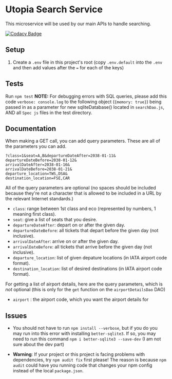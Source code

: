 # Utopia Search Service

This microservice will be used by our main APIs to handle searching.

[![Codacy Badge](https://api.codacy.com/project/badge/Grade/84944337fb8440c4b6410427f362ab3a)](https://www.codacy.com/app/sozaki19/UtopiaBookingService_2?utm_source=github.com&amp;utm_medium=referral&amp;utm_content=utopia-airlines/UtopiaBookingService&amp;utm_campaign=Badge_Grade)

## Setup

1.  Create a `.env` file in this project's root (copy `.env.default` into the `.env` and then
    add values after the `=` for each of the keys)

## Tests

Run `npm test`
**NOTE:** For debugging errors with SQL queries, please add this code `verbose: console.log` 
to the following object (`{memory: true}`) being passed in as a parameter for new 
sqliteDatabase() located in `searchDao.js`, AND all `Spec js` files in the test directory.

## Documentation

When making a GET call, you can add query parameters. These are all of the parameters you 
can add.

``` http
?class=1&seat=A,B&departureDateAfter=2038-01-11&
departureDateBefore=2038-01-12&
arrivalDateAfter=2038-01-16&
arrivalDateBefore=2038-01-21&
departure_location=TWS,DSA&
destination_location=FSE,CAR
```

All of the query parameters are optional (no spaces should be included because they're not a character that is allowed to 
be included in a URL by the relevant Internet standards.)
-   `class`: range between 1st class and eco (represented by numbers, 1 meaning first class).
-   `seat`: give a list of seats that you desire.
-   `departureDateAfter`: depart on or after the given day.
-   `departureDateBefore`: all tickets that depart before the given day (not inclusive).
-   `arrivalDateAfter`: arrive on or after the given day.
-   `arrivalDateBefore`: all tickets that arrive before the given day (not inclusive).
-   `departure_location`: list of given depature locations (in IATA airport code format).
-   `destination_location`: list of desired destinations (in IATA airport code format).

For getting a list of airport details, here are the query parameters, which is *not* optional (this is only for the `get` function on the `airportDetailsDao` DAO)
-   `airport` : the airport code, which you want the airport details for

## Issues

-   You should not have to run `npm install --verbose`, but if you do you may run into this
    error with installing `better-sqlite3`. If so, you may need to run this command
    `npm i better-sqlite3 --save-dev` (I am not sure about the dev part)

-   **Warning**: If your project or this project is facing problems with dependencies, try 
    `npm audit fix` first please! The reason is because `npm audit` could have you running
    code that changes your npm config instead of the local `package.json`.